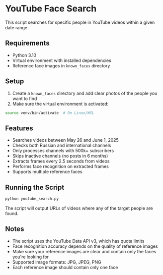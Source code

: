 # YouTube Face Search

This script searches for specific people in YouTube videos within a given date range.

## Requirements
- Python 3.10
- Virtual environment with installed dependencies
- Reference face images in `known_faces` directory

## Setup
1. Create a `known_faces` directory and add clear photos of the people you want to find
2. Make sure the virtual environment is activated:
```bash
source venv/bin/activate  # On Linux/WSL
```

## Features
- Searches videos between May 26 and June 1, 2025
- Checks both Russian and international channels
- Only processes channels with 500k+ subscribers
- Skips inactive channels (no posts in 6 months)
- Extracts frames every 2.5 seconds from videos
- Performs face recognition on extracted frames
- Supports multiple reference faces

## Running the Script
```bash
python youtube_search.py
```

The script will output URLs of videos where any of the target people are found.

## Notes
- The script uses the YouTube Data API v3, which has quota limits
- Face recognition accuracy depends on the quality of reference images
- Make sure your reference images are clear and contain only the faces you're looking for
- Supported image formats: JPG, JPEG, PNG
- Each reference image should contain only one face 